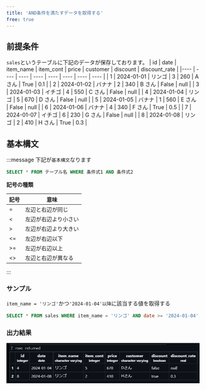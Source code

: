 ```yaml
---
title: 'AND条件を満たすデータを取得する'
free: true
---
```


## 前提条件

`sales`というテーブルに下記のデータが保存しております。
| id | date | item_name | item_cont | price | customer | discount | discount_rate |
|---- | ---- | ---- | ---- | ---- | ---- | ---- | ---- |
| 1 | 2024-01-01 | リンゴ | 3 | 260 | A さん | True | 0.1 |
| 2 | 2024-01-02 | バナナ | 2 | 340 | B さん | False | null |
| 3 | 2024-01-03 | イチゴ | 4 | 550 | C さん | False | null |
| 4 | 2024-01-04 | リンゴ | 5 | 670 | D さん | False | null |
| 5 | 2024-01-05 | バナナ | 1 | 560 | E さん | False | null |
| 6 | 2024-01-06 | バナナ | 4 | 340 | F さん | True | 0.5 |
| 7 | 2024-01-07 | イチゴ | 6 | 230 | G さん | False | null |
| 8 | 2024-01-08 | リンゴ | 2 | 410 | H さん | True | 0.3 |

## 基本構文

:::message
下記が`基本構文`なります

```sql
SELECT * FROM テーブル名 WHERE 条件式1 AND 条件式2
```

**記号の種類**

| 記号 | 意味                 |
| ---- | -------------------- |
| =    | 左辺と右辺が同じ     |
| <    | 左辺が右辺より小さい |
| >    | 左辺が右辺より大きい |
| <=   | 左辺が右辺以下       |
| >=   | 左辺が右辺以上       |
| <>   | 左辺と右辺が異なる   |

:::

### サンプル

`item_name = 'リンゴ'`かつ`'2024-01-04'以降`に該当する値を取得する

```sql
SELECT * FROM sales WHERE item_name = 'リンゴ' AND date >= '2024-01-04'
```

### 出力結果

![SELECT-07](/images/books/basic-postgresql/SELECT-07.png)
